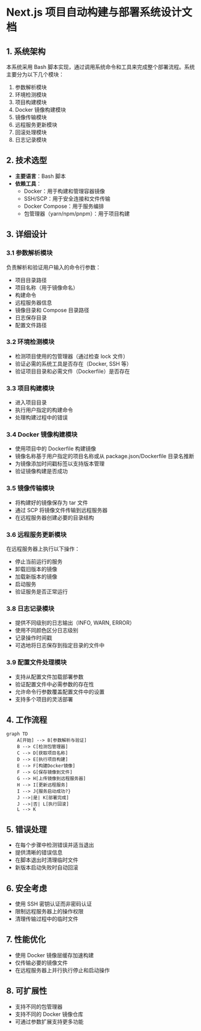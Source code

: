 # Next.js 项目自动构建与部署系统设计文档

## 1. 系统架构

本系统采用 Bash 脚本实现，通过调用系统命令和工具来完成整个部署流程。系统主要分为以下几个模块：

1. 参数解析模块
2. 环境检测模块
3. 项目构建模块
4. Docker 镜像构建模块
5. 镜像传输模块
6. 远程服务更新模块
7. 回滚处理模块
8. 日志记录模块

## 2. 技术选型

- **主要语言**：Bash 脚本
- **依赖工具**：
  - Docker：用于构建和管理容器镜像
  - SSH/SCP：用于安全连接和文件传输
  - Docker Compose：用于服务编排
  - 包管理器（yarn/npm/pnpm）：用于项目构建

## 3. 详细设计

### 3.1 参数解析模块

负责解析和验证用户输入的命令行参数：
- 项目目录路径
- 项目名称（用于镜像命名）
- 构建命令
- 远程服务器信息
- 镜像目录和 Compose 目录路径
- 日志保存目录
- 配置文件路径

### 3.2 环境检测模块

- 检测项目使用的包管理器（通过检查 lock 文件）
- 验证必需的系统工具是否存在（Docker, SSH 等）
- 验证项目目录和必需文件（Dockerfile）是否存在

### 3.3 项目构建模块

- 进入项目目录
- 执行用户指定的构建命令
- 处理构建过程中的错误

### 3.4 Docker 镜像构建模块

- 使用项目中的 Dockerfile 构建镜像
- 镜像名称基于用户指定的项目名称或从 package.json/Dockerfile 目录名推断
- 为镜像添加时间戳标签以支持版本管理
- 验证镜像构建是否成功

### 3.5 镜像传输模块

- 将构建好的镜像保存为 tar 文件
- 通过 SCP 将镜像文件传输到远程服务器
- 在远程服务器创建必要的目录结构

### 3.6 远程服务更新模块

在远程服务器上执行以下操作：
- 停止当前运行的服务
- 卸载旧版本的镜像
- 加载新版本的镜像
- 启动服务
- 验证服务是否正常运行

### 3.8 日志记录模块

- 提供不同级别的日志输出（INFO, WARN, ERROR）
- 使用不同颜色区分日志级别
- 记录操作时间戳
- 可选地将日志保存到指定目录的文件中

### 3.9 配置文件处理模块

- 支持从配置文件加载部署参数
- 验证配置文件中必需参数的存在性
- 允许命令行参数覆盖配置文件中的设置
- 支持多个项目的灵活部署

## 4. 工作流程

```mermaid
graph TD
    A[开始] --> B[参数解析与验证]
    B --> C[检测包管理器]
    C --> D[获取项目名称]
    D --> E[执行项目构建]
    E --> F[构建Docker镜像]
    F --> G[保存镜像到文件]
    G --> H[上传镜像到远程服务器]
    H --> I[更新远程服务]
    I --> J{服务启动成功?}
    J -->|是| K[部署完成]
    J -->|否| L[执行回滚]
    L --> K
```

## 5. 错误处理

- 在每个步骤中检测错误并适当退出
- 提供清晰的错误信息
- 在脚本退出时清理临时文件
- 新版本启动失败时自动回滚

## 6. 安全考虑

- 使用 SSH 密钥认证而非密码认证
- 限制远程服务器上的操作权限
- 清理传输过程中的临时文件

## 7. 性能优化

- 使用 Docker 镜像层缓存加速构建
- 仅传输必要的镜像文件
- 在远程服务器上并行执行停止和启动操作

## 8. 可扩展性

- 支持不同的包管理器
- 支持不同的 Docker 镜像仓库
- 可通过参数扩展支持更多功能